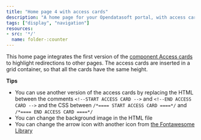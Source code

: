 ```yaml
---
title: "Home page 4 with access cards"
description: "A home page for your Opendatasoft portal, with access cards"
tags: ["display", "navigation"]
resources:
- src: '*/'
  name: folder-:counter
---
```


This home page integrates the first version of the [component Access cards](https://codelibrary.opendatasoft.com/components/access-card/) to highlight redirections to other pages.
The access cards are inserted in a grid container, so that all the cards have the same height.

**Tips**
- You can use another version of the access cards by replacing the HTML between the comments `<!--START ACCESS CARD -->` and `<!--END ACCESS CARD -->` and the CSS between `/*==== START ACCESS CARD ====*/` and `/*==== END ACCESS CARD ====*/`
- You can change the background image in the HTML file
- You can change the arrow icon with another icon from [the Fontawesome Library](https://fontawesome.com/v4.7.0/icons/)

